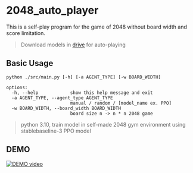 # 2048_auto_player

This is a self-play program for the game of 2048 without board width and score limitation.

> Download models in [drive](https://drive.google.com/drive/folders/10fLpxQx_B2hYed57gqtwV0iWKrV9XhOH?usp=sharing) for auto-playing

## Basic Usage
```
python ./src/main.py [-h] [-a AGENT_TYPE] [-w BOARD_WIDTH]

options:
  -h, --help            show this help message and exit
  -a AGENT_TYPE, --agent_type AGENT_TYPE
                        manual / random / [model_name ex. PPO]
  -w BOARD_WIDTH, --board_width BOARD_WIDTH
                        board size n -> n * n 2048 game
```

> python 3.10, train model in self-made 2048 gym environment using stablebaseline-3 PPO model
## DEMO

[![DEMO video](https://img.youtube.com/vi/mUSdx1FUVYg/hqdefault.jpg)](https://www.youtube.com/embed/mUSdx1FUVYg)